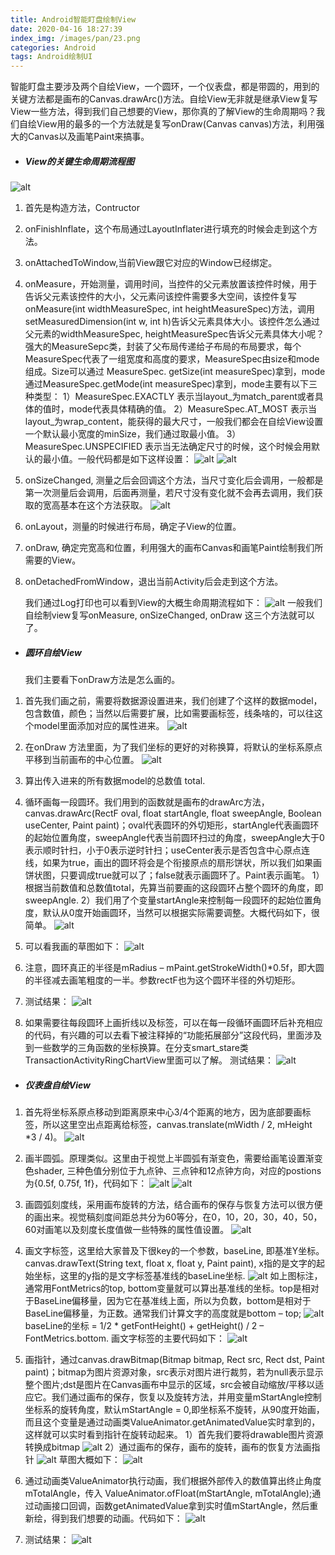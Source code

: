```yaml
---
title: Android智能盯盘绘制View
date: 2020-04-16 18:27:39
index_img: /images/pan/23.png
categories: Android
tags: Android绘制UI
---
```


​    智能盯盘主要涉及两个自绘View，一个圆环，一个仪表盘，都是带圆的，用到的关键方法都是画布的Canvas.drawArc()方法。自绘View无非就是继承View复写View一些方法，得到我们自己想要的View，那你真的了解View的生命周期吗？我们自绘View用的最多的一个方法就是复写onDraw(Canvas canvas)方法，利用强大的Canvas以及画笔Paint来搞事。

- ##### **View的关键生命周期流程图**

![alt](/Ouyang/images/pan/1.png)

1. 首先是构造方法，Contructor

2. onFinishInflate，这个布局通过LayoutInflater进行填充的时候会走到这个方法。

3. onAttachedToWindow,当前View跟它对应的Window已经绑定。

4. onMeasure，开始测量，调用时间，当控件的父元素放置该控件时候，用于告诉父元素该控件的大小，父元素问该控件需要多大空间，该控件复写onMeasure(int widthMeasureSpec, int heightMeasureSpec)方法，调用setMeasuredDimension(int w, int h)告诉父元素具体大小。该控件怎么通过父元素的widthMeasureSpec, heightMeasureSpec告诉父元素具体大小呢？强大的MeasureSepc类，封装了父布局传递给子布局的布局要求，每个MeasureSpec代表了一组宽度和高度的要求，MeasureSpec由size和mode组成。Size可以通过 MeasureSpec. getSize(int measureSpec)拿到，mode通过MeasureSpec.getMode(int measureSpec)拿到，mode主要有以下三种类型：
   1）MeasureSpec.EXACTLY
   表示当layout_为match_parent或者具体的值时，mode代表具体精确的值。
   2）MeasureSpec.AT_MOST
   表示当layout_为wrap_content，能获得的最大尺寸，一般我们都会在自绘View设置一个默认最小宽度的minSize，我们通过取最小值。
   3）MeasureSpec.UNSPECIFIED
   表示当无法确定尺寸的时候，这个时候会用默认的最小值。一般代码都是如下这样设置：
   ![alt](/Ouyang/images/pan/2.png)
   ![alt](/Ouyang/images/pan/3.png)

5. onSizeChanged, 测量之后会回调这个方法，当尺寸变化后会调用，一般都是第一次测量后会调用，后面再测量，若尺寸没有变化就不会再去调用，我们获取的宽高基本在这个方法获取。
   ![alt](/Ouyang/images/pan/4.png)

6. onLayout，测量的时候进行布局，确定子View的位置。

7. onDraw, 确定完宽高和位置，利用强大的画布Canvas和画笔Paint绘制我们所需要的View。

8. onDetachedFromWindow，退出当前Activity后会走到这个方法。


   我们通过Log打印也可以看到View的大概生命周期流程如下：
   ![alt](/Ouyang/images/pan/5.png)
   一般我们自绘制view复写onMeasure, onSizeChanged, onDraw 这三个方法就可以了。

   

- ##### 圆环自绘View

  我们主要看下onDraw方法是怎么画的。

1. 首先我们画之前，需要将数据源设置进来，我们创建了个这样的数据model，包含数值，颜色；当然以后需要扩展，比如需要画标签，线条啥的，可以往这个model里面添加对应的属性进来。
   ![alt](/Ouyang/images/pan/6.png)

2. 在onDraw 方法里面，为了我们坐标的更好的对称换算，将默认的坐标系原点平移到当前画布的中心位置。
   ![alt](/Ouyang/images/pan/7.png)

3. 算出传入进来的所有数据model的总数值 total.

4. 循环画每一段圆环。我们用到的函数就是画布的drawArc方法，canvas.drawArc(RectF oval, float startAngle, float sweepAngle, Boolean useCenter, Paint paint)；oval代表圆环的外切矩形，startAngle代表画圆环的起始位置角度，sweepAngle代表当前圆环扫过的角度，sweepAngle大于0表示顺时针扫，小于0表示逆时针扫；useCenter表示是否包含中心原点连线，如果为true，画出的圆环将会是个衔接原点的扇形饼状，所以我们如果画饼状图，只要调成true就可以了；false就表示画圆环了。Paint表示画笔。
   1）根据当前数值和总数值total，先算当前要画的这段圆环占整个圆环的角度，即sweepAngle. 
   2）我们用了个变量startAngle来控制每一段圆环的起始位置角度，默认从0度开始画圆环，当然可以根据实际需要调整。大概代码如下，很简单。
   ![alt](/Ouyang/images/pan/8.png)

5. 可以看我画的草图如下：
   ![alt](/Ouyang/images/pan/9.png)

6. 注意，圆环真正的半径是mRadius – mPaint.getStrokeWidth()*0.5f，即大圆的半径减去画笔粗度的一半。参数rectF也为这个圆环半径的外切矩形。

7. 测试结果：
   ![alt](/Ouyang/images/pan/10.png)

   

8. 如果需要往每段圆环上画折线以及标签，可以在每一段循环画圆环后补充相应的代码，有兴趣的可以去看下被注释掉的“功能拓展部分”这段代码，里面涉及到一些数学的三角函数的坐标换算。在分支smart_stare类TransactionActivityRingChartView里面可以了解。
   测试结果：
   ![alt](/Ouyang/images/pan/11.png)

   

- ##### 仪表盘自绘View

1. 首先将坐标系原点移动到距离原来中心3/4个距离的地方，因为底部要画标签，所以这里空出点距离给标签，canvas.translate(mWidth / 2, mHeight *3 / 4)。
   ![alt](/Ouyang/images/pan/12.png)

2. 画半圆弧。原理类似。这里由于视觉上半圆弧有渐变色，需要给画笔设置渐变色shader, 三种色值分别位于九点钟、三点钟和12点钟方向，对应的postions为{0.5f, 0.75f, 1f}，代码如下：
   ![alt](/Ouyang/images/pan/13.png)
   ![alt](/Ouyang/images/pan/14.png)

3. 画圆弧刻度线，采用画布旋转的方法，结合画布的保存与恢复方法可以很方便的画出来。视觉稿刻度间距总共分为60等分，在0，10，20，30，40，50，60对画笔以及刻度长度值做一些特殊的属性值设置。
   ![alt](/Ouyang/images/pan/15.png)

4. 画文字标签，这里给大家普及下很key的一个参数，baseLine, 即基准Y坐标。canvas.drawText(String text, float x, float y, Paint paint), x指的是文字的起始坐标，这里的y指的是文字标签基准线的baseLine坐标.
   ![alt](/Ouyang/images/pan/16.png)
   如上图标注，通常用FontMetrics的top, bottom变量就可以算出基准线的坐标。top是相对于BaseLine偏移量，因为它在基准线上面，所以为负数，bottom是相对于BaseLine偏移量，为正数。通常我们计算文字的高度就是bottom – top;
   ![alt](/Ouyang/images/pan/17.png)
   baseLine的坐标 = 1/2 * getFontHeight() + getHeight() / 2 – FontMetrics.bottom.
   画文字标签的主要代码如下：
   ![alt](/Ouyang/images/pan/18.png)

   

5. 画指针，通过canvas.drawBitmap(Bitmap bitmap, Rect src, Rect dst, Paint paint)；bitmap为图片资源对象，src表示对图片进行裁剪，若为null表示显示整个图片;dst是图片在Canvas画布中显示的区域，src会被自动缩放/平移以适应它。我们通过画布的保存，恢复以及旋转方法，并用变量mStartAngle控制坐标系的旋转角度，默认mStartAngle = 0,即坐标系不旋转，从90度开始画，而且这个变量是通过动画类ValueAnimator.getAnimatedValue实时拿到的，这样就可以实时看到指针在旋转动起来。
   1）首先我们要将drawable图片资源转换成bitmap
   ![alt](/Ouyang/images/pan/19.png)
   2）通过画布的保存，画布的旋转，画布的恢复方法画指针
   ![alt](/Ouyang/images/pan/20.png)
   草图大概如下：
   ![alt](/Ouyang/images/pan/21.png)

6. 通过动画类ValueAnimator执行动画，我们根据外部传入的数值算出终止角度mTotalAngle，传入 ValueAnimator.ofFloat(mStartAngle, mTotalAngle);通过动画接口回调，函数getAnimatedValue拿到实时值mStartAngle，然后重新绘，得到我们想要的动画。代码如下：
   ![alt](/Ouyang/images/pan/22.png)

7. 测试结果：
   ![alt](/Ouyang/images/pan/23.png)